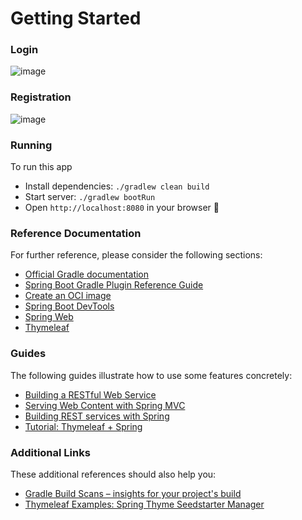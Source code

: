 # Getting Started

### Login

![image](https://user-images.githubusercontent.com/60964439/116791338-f3aa4680-aa8f-11eb-9339-8f35ed5de2e1.png)

### Registration

![image](https://user-images.githubusercontent.com/60964439/116791531-75e73a80-aa91-11eb-8ec9-cc08c454ad7a.png)

### Running

To run this app

* Install dependencies: `./gradlew clean build`
* Start server: `./gradlew bootRun`
* Open `http://localhost:8080` in your browser 🎉

### Reference Documentation

For further reference, please consider the following sections:

* [Official Gradle documentation](https://docs.gradle.org)
* [Spring Boot Gradle Plugin Reference Guide](https://docs.spring.io/spring-boot/docs/2.4.5/gradle-plugin/reference/html/)
* [Create an OCI image](https://docs.spring.io/spring-boot/docs/2.4.5/gradle-plugin/reference/html/#build-image)
* [Spring Boot DevTools](https://docs.spring.io/spring-boot/docs/2.4.5/reference/htmlsingle/#using-boot-devtools)
* [Spring Web](https://docs.spring.io/spring-boot/docs/2.4.5/reference/htmlsingle/#boot-features-developing-web-applications)
* [Thymeleaf](https://www.thymeleaf.org/documentation.html)

### Guides

The following guides illustrate how to use some features concretely:

* [Building a RESTful Web Service](https://spring.io/guides/gs/rest-service/)
* [Serving Web Content with Spring MVC](https://spring.io/guides/gs/serving-web-content/)
* [Building REST services with Spring](https://spring.io/guides/tutorials/bookmarks/)
* [Tutorial: Thymeleaf + Spring](https://www.thymeleaf.org/doc/tutorials/3.0/thymeleafspring.html)

### Additional Links

These additional references should also help you:

* [Gradle Build Scans – insights for your project's build](https://scans.gradle.com#gradle)
* [Thymeleaf Examples: Spring Thyme Seedstarter Manager](https://github.com/thymeleaf/thymeleafexamples-stsm)
